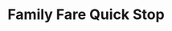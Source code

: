 ---
title: "Family Fare Quick Stop"
url: /holland/family-fare-quick-stop-south-washington-avenue/
shop: Lebensmittel
---